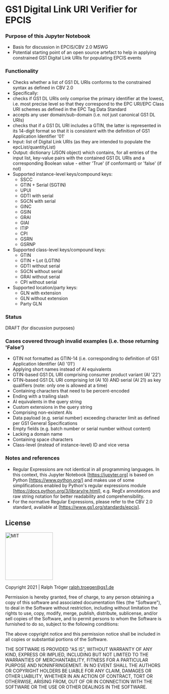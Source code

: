 # GS1 Digital Link URI Verifier for EPCIS

### Purpose of this Jupyter Notebook
* Basis for discussion in EPCIS/CBV 2.0 MSWG
* Potential starting point of an open source artefact to help in applying constrained GS1 Digital Link URIs for populating EPCIS events 

### Functionality
* Checks whether a list of GS1 DL URIs conforms to the constrained syntax as defined in CBV 2.0
* Specifically:
 * checks if GS1 DL URIs only comprise the primary identifier at the lowest, i.e. most precise level so that they correspond to the EPC URI/EPC Class URI schemes as defined in the EPC Tag Data Standard
 * accepts any user domain/sub-domain (i.e. not just canonical GS1 DL URIs)
 * checks that if a GS1 DL URI includes a GTIN, the latter is represented in its 14-digit format so that it is consistent with the definition of GS1 Application Identifier '01' 
* Input: list of Digital Link URIs (as they are intended to populate the epcList/quantityList)
* Output: dictionary (JSON object) which contains, for all entries of the input list, key-value pairs with the contained GS1 DL URIs and a corresponding Boolean value - either 'True' (if conformant) or 'false' (if not)
* Supported instance-level keys/compound keys: 
  * SSCC 
  * GTIN + Serial (SGTIN)
  * UPUI
  * GDTI with serial
  * SGCN with serial
  * GINC
  * GSIN 
  * GRAI
  * GIAI
  * ITIP
  * CPI
  * GSRN
  * GSRNP
* Supported class-level keys/compound keys: 
  * GTIN
  * GTIN + Lot (LGTIN)
  * GDTI without serial
  * SGCN without serial
  * GRAI without serial 
  * CPI without serial
* Supported location/party keys:
  * GLN with extension
  * GLN without extension
  * Party GLN

### Status
DRAFT (for discussion purposes)

### Cases covered through invalid examples (i.e. those returning 'False')
* GTIN not formatted as GTIN-14 (i.e. corresponding to definition of GS1 Application Identifier (AI) '01')
* Applying short names instead of AI equivalents
* GTIN-based GS1 DL URI comprising consumer product variant (AI '22') 
* GTIN-based GS1 DL URI comprising lot (AI 10) AND serial (AI 21) as key qualifiers (note: only one is allowed at a time)
* Containing characters that need to be percent-encoded 
* Ending with a trailing slash 
* AI equivalents in the query string
* Custom extensions in the query string
* Comprising non-existent AIs
* Data payload (e.g. serial number) exceeding character limit as defined per GS1 General Specifications
* Empty fields (e.g. batch number or serial number without content)
* Lacking a domain name
* Containing space characters
* Class-level (instead of instance-level) ID and vice versa

### Notes and references 
* Regular Expressions are not identical in all programming languages. In this context, this Jupyter Notebook [https://jupyter.org] is based on Python [https://www.python.org/] and makes use of some simplifications enabled by Python's regular expressions module [https://docs.python.org/3/library/re.html], e.g. RegEx annotations and raw string notation for better readability and comprehensibility.  
* For the normative Regular Expressions, please refer to the CBV 2.0 standard, available at [https://www.gs1.org/standards/epcis]. 

## License

<img alt="MIT" style="border-width:0" src="https://opensource.org/files/OSIApproved_1.png" width="150px;"/><br />

Copyright 2021 | Ralph Tröger <ralph.troeger@gs1.de>

Permission is hereby granted, free of charge, to any person obtaining a copy of this software and associated documentation files (the "Software"), to deal in the Software without restriction, including without limitation the rights to use, copy, modify, merge, publish, distribute, sublicense, and/or sell copies of the Software, and to permit persons to whom the Software is furnished to do so, subject to the following conditions:

The above copyright notice and this permission notice shall be included in all copies or substantial portions of the Software.

THE SOFTWARE IS PROVIDED "AS IS", WITHOUT WARRANTY OF ANY KIND, EXPRESS OR IMPLIED, INCLUDING BUT NOT LIMITED TO THE WARRANTIES OF MERCHANTABILITY, FITNESS FOR A PARTICULAR PURPOSE AND NONINFRINGEMENT. IN NO EVENT SHALL THE AUTHORS OR COPYRIGHT HOLDERS BE LIABLE FOR ANY CLAIM, DAMAGES OR OTHER LIABILITY, WHETHER IN AN ACTION OF CONTRACT, TORT OR OTHERWISE, ARISING FROM, OUT OF OR IN CONNECTION WITH THE SOFTWARE OR THE USE OR OTHER DEALINGS IN THE SOFTWARE.
